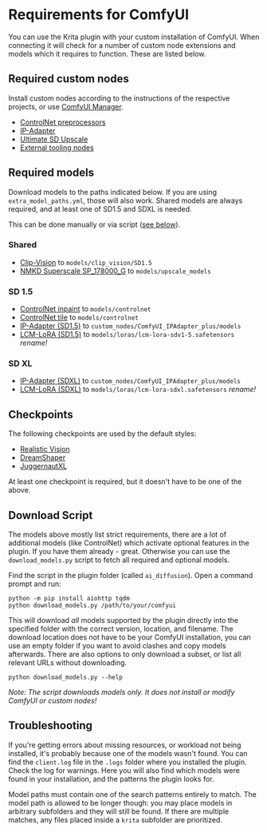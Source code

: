 # Requirements for ComfyUI

You can use the Krita plugin with your custom installation of ComfyUI. When connecting it will check
for a number of custom node extensions and models which it requires to function. These are listed below.

## Required custom nodes
Install custom nodes according to the instructions of the respective projects, or use [ComfyUI Manager](https://github.com/ltdrdata/ComfyUI-Manager).

  * [ControlNet preprocessors](https://github.com/Fannovel16/comfyui_controlnet_aux)
  * [IP-Adapter](https://github.com/cubiq/ComfyUI_IPAdapter_plus)
  * [Ultimate SD Upscale](https://github.com/ssitu/ComfyUI_UltimateSDUpscale)
  * [External tooling nodes](https://github.com/Acly/comfyui-tooling-nodes)

## Required models
Download models to the paths indicated below. If you are using `extra_model_paths.yml`, those will also work. Shared models are always required, and at least one of SD1.5 and SDXL is needed.

This can be done manually or via script ([see below](#script)).


### Shared
  * [Clip-Vision](https://huggingface.co/h94/IP-Adapter/resolve/main/models/image_encoder/model.safetensors?download=true) to `models/clip_vision/SD1.5`
  * [NMKD Superscale SP_178000_G](https://huggingface.co/gemasai/4x_NMKD-Superscale-SP_178000_G/resolve/main/4x_NMKD-Superscale-SP_178000_G.pth) to `models/upscale_models`

### SD 1.5
  * [ControlNet inpaint](https://huggingface.co/comfyanonymous/ControlNet-v1-1_fp16_safetensors/resolve/main/control_v11p_sd15_inpaint_fp16.safetensors) to `models/controlnet`
  * [ControlNet tile](https://huggingface.co/comfyanonymous/ControlNet-v1-1_fp16_safetensors/resolve/main/control_lora_rank128_v11f1e_sd15_tile_fp16.safetensors) to `models/controlnet`
  * [IP-Adapter (SD1.5)](https://huggingface.co/h94/IP-Adapter/resolve/main/models/ip-adapter_sd15.safetensors) to `custom_nodes/ComfyUI_IPAdapter_plus/models`
  * [LCM-LoRA (SD1.5)](https://huggingface.co/latent-consistency/lcm-lora-sdv1-5/resolve/main/pytorch_lora_weights.safetensors?download=true) to `models/loras/lcm-lora-sdv1-5.safetensors` _rename!_

### SD XL
  * [IP-Adapter (SDXL)](https://huggingface.co/h94/IP-Adapter/resolve/main/sdxl_models/ip-adapter_sdxl_vit-h.safetensors) to `custom_nodes/ComfyUI_IPAdapter_plus/models`
  * [LCM-LoRA (SDXL)](https://huggingface.co/latent-consistency/lcm-lora-sdxl/resolve/main/pytorch_lora_weights.safetensors?download=true) to `models/loras/lcm-lora-sdxl.safetensors` _rename!_

## Checkpoints
The following checkpoints are used by the default styles:
* [Realistic Vision](https://civitai.com/api/download/models/130072?type=Model&format=SafeTensor&size=pruned&fp=fp16)
* [DreamShaper](https://civitai.com/api/download/models/128713?type=Model&format=SafeTensor&size=pruned&fp=fp16)
* [JuggernautXL](https://civitai.com/api/download/models/198530)

At least one checkpoint is required, but it doesn't have to be one of the above.

## <a name="script"></a> Download Script
The models above mostly list strict requirements, there are a lot of additional models (like ControlNet)
which activate optional features in the plugin. If you have them already - great. Otherwise you can
use the `download_models.py` script to fetch all required and optional models.

Find the script in the plugin folder (called `ai_diffusion`). Open a command prompt and run:
```
python -m pip install aiohttp tqdm
python download_models.py /path/to/your/comfyui
```
This will download _all_ models supported by the plugin directly into the specified folder with the correct version, location, and filename.
The download location does not have to be your ComfyUI installation, you can use an empty folder if you want to avoid clashes and copy models afterwards.
There are also options to only download a subset, or list all relevant URLs without downloading.
```
python download_models.py --help
```

_Note: The script downloads models only. It does not install or modify ComfyUI or custom nodes!_

## Troubleshooting
If you're getting errors about missing resources, or workload not being installed, it's probably because one of the models wasn't found.
You can find the `client.log` file in the `.logs` folder where you installed the plugin. Check the log for warnings. Here you will also
find which models were found in your installation, and the patterns the plugin looks for.

Model paths must contain one of the search patterns entirely to match. The model path is allowed to be longer though: you may place models
in arbitrary subfolders and they will still  be found. If there are multiple matches, any files placed inside a `krita` subfolder are prioritized.